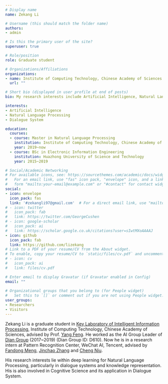 ```yaml
---
# Display name
name: Zekang Li

# Username (this should match the folder name)
authors:
- admin

# Is this the primary user of the site?
superuser: true

# Role/position
role: Graduate student

# Organizations/Affiliations
organizations:
- name: Institute of Computing Technology, Chinese Academy of Sciences
  url: ""

# Short bio (displayed in user profile at end of posts)
bio: My research interests include Artificial Intelligence, Natural Language Processing and Dialogue System.

interests:
- Artificial Intelligence
- Natural Language Processing
- Dialogue System

education:
  courses:
  - course: Master in Natural Language Processing
    institution: Institute of Computing Technology, Chinese Academy of Sciences
    year: 2019~now
  - course: BSc in Electronic Information Engineering
    institution: Huazhong University of Science and Technology
    year: 2015~2019

# Social/Academic Networking
# For available icons, see: https://sourcethemes.com/academic/docs/widgets/#icons
#   For an email link, use "fas" icon pack, "envelope" icon, and a link in the
#   form "mailto:your-email@example.com" or "#contact" for contact widget.
social:
- icon: envelope
  icon_pack: fas
  link: '#zekangli97@gmail.com'  # For a direct email link, use "mailto:test@example.org".
# - icon: twitter
#   icon_pack: fab
#   link: https://twitter.com/GeorgeCushen
# - icon: google-scholar
#   icon_pack: ai
#   link: https://scholar.google.co.uk/citations?user=sIwtMXoAAAAJ
- icon: github
  icon_pack: fab
  link: https://github.com/lizekang
# Link to a PDF of your resume/CV from the About widget.
# To enable, copy your resume/CV to `static/files/cv.pdf` and uncomment the lines below.  
# - icon: cv
#   icon_pack: ai
#   link: files/cv.pdf

# Enter email to display Gravatar (if Gravatar enabled in Config)
email: ""
  
# Organizational groups that you belong to (for People widget)
#   Set this to `[]` or comment out if you are not using People widget.  
user_groups:
- Researchers
- Visitors
---
```


Zekang Li is a graduate student in [Key Laboratory of Intelligent Information Processing](http://iip.ict.ac.cn/), Institute of Computing Technology, Chinese Academy of Sciences, advised by Prof. [Yang Feng](http://iip.ict.ac.cn/members/yang-feng). He worked as the AI Group Leader of [Dian Group](http://dian.org.cn/) (2017~2019) (Dian Group ID: D610). Now he is in a research intern at Pattern Recognition Center, WeChat AI, Tencent, advised by [Fandong Meng](http://fandongmeng.github.io/), [Jinchao Zhang](#about) and [Cheng Niu](#about).

His research interests lie within deep learning for Natural Language Processing, particularly in dialogue systems and knowledge representation. His is also involved in Cognitive Science and its application in Dialogue System.


